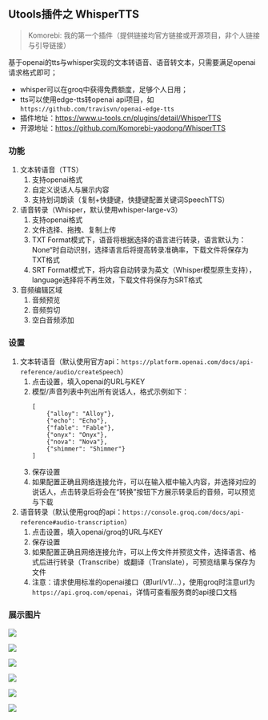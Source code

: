 ## Utools插件之 WhisperTTS
> Komorebi: 我的第一个插件（提供链接均官方链接或开源项目，非个人链接与引导链接）

基于openai的tts与whisper实现的文本转语音、语音转文本，只需要满足openai请求格式即可；
* whisper可以在groq中获得免费额度，足够个人日用；
* tts可以使用edge-tts转openai api项目，如`https://github.com/travisvn/openai-edge-tts`
* 插件地址：https://www.u-tools.cn/plugins/detail/WhisperTTS
* 开源地址：https://github.com/Komorebi-yaodong/WhisperTTS

### 功能

1. 文本转语音（TTS）
   1. 支持openai格式
   2. 自定义说话人与展示内容
   3. 支持划词朗读（复制+快捷键，快捷键配置关键词SpeechTTS）
2. 语音转录（Whisper，默认使用whisper-large-v3）
   1. 支持openai格式
   2. 文件选择、拖拽、复制上传
   3. TXT Format模式下，语音将根据选择的语言进行转录，语言默认为：None“时自动识别，选择语言后将提高转录准确率，下载文件将保存为TXT格式
   4. SRT Format模式下，将内容自动转录为英文（Whisper模型原生支持），language选择将不再生效，下载文件将保存为SRT格式
3. 音频编辑区域
   1. 音频预览
   2. 音频剪切
   3. 空白音频添加


### 设置

1. 文本转语音（默认使用官方api：`https://platform.openai.com/docs/api-reference/audio/createSpeech`）
   1. 点击设置，填入openai的URL与KEY
   2. 模型/声音列表中列出所有说话人，格式示例如下：
        ```
        [
            {"alloy": "Alloy"},
            {"echo": "Echo"},
            {"fable": "Fable"},
            {"onyx": "Onyx"},
            {"nova": "Nova"},
            {"shimmer": "Shimmer"}
        ]
        ```
   3. 保存设置
   4. 如果配置正确且网络连接允许，可以在输入框中输入内容，并选择对应的说话人，点击转录后将会在“转换”按钮下方展示转录后的音频，可以预览与下载
2. 语音转录（默认使用groq的api：`https://console.groq.com/docs/api-reference#audio-transcription`）
   1. 点击设置，填入openai/groq的URL与KEY
   2. 保存设置
   3. 如果配置正确且网络连接允许，可以上传文件并预览文件，选择语言、格式后进行转录（Transcribe）或翻译（Translate），可预览结果与保存为文件
   4. 注意：请求使用标准的openai接口（即url/v1/...），使用groq时注意url为`https://api.groq.com/openai`，详情可查看服务商的api接口文档

### 展示图片

![](https://Komorebi-yaodong.github.io/picx-images-hosting/2025-05/1_1746528960174.png)

![](https://Komorebi-yaodong.github.io/picx-images-hosting/2025-05/2_1746528961663.png)

![](https://Komorebi-yaodong.github.io/picx-images-hosting/2025-05/3_1746528963110.png)

![](https://Komorebi-yaodong.github.io/picx-images-hosting/2025-05/4_1746528964066.png)

![](https://Komorebi-yaodong.github.io/picx-images-hosting/2025-05/5_1746528965240.png)

![](https://Komorebi-yaodong.github.io/picx-images-hosting/2025-05/6_1746528966657.png)